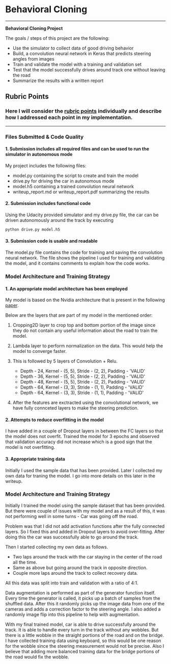 # **Behavioral Cloning** 

---

**Behavioral Cloning Project**

The goals / steps of this project are the following:
* Use the simulator to collect data of good driving behavior
* Build, a convolution neural network in Keras that predicts steering angles from images
* Train and validate the model with a training and validation set
* Test that the model successfully drives around track one without leaving the road
* Summarize the results with a written report

## Rubric Points
### Here I will consider the [rubric points](https://review.udacity.com/#!/rubrics/432/view) individually and describe how I addressed each point in my implementation.  

---
### Files Submitted & Code Quality

#### 1. Submission includes all required files and can be used to run the simulator in autonomous mode

My project includes the following files:
* model.py containing the script to create and train the model
* drive.py for driving the car in autonomous mode
* model.h5 containing a trained convolution neural network 
* writeup_report.md or writeup_report.pdf summarizing the results

#### 2. Submission includes functional code
Using the Udacity provided simulator and my drive.py file, the car can be driven autonomously around the track by executing 
```sh
python drive.py model.h5
```

#### 3. Submission code is usable and readable

The model.py file contains the code for training and saving the convolution neural network. The file shows the pipeline I used for training and validating the model, and it contains comments to explain how the code works.

### Model Architecture and Training Strategy

#### 1. An appropriate model architecture has been employed

My model is based on the Nvidia architecture that is present in the following [paper](http://images.nvidia.com/content/tegra/automotive/images/2016/solutions/pdf/end-to-end-dl-using-px.pdf).

Below are the layers that are part of my model in the mentioned order:

1. Cropping2D layer to crop top and bottom portion of the image since they do not contain any useful information about the road to train the model.

2. Lambda layer to perform normalization on the data. This would help the model to converge faster.

3. This is followed by 5 layers of Convolution + Relu.

    * Depth - 24, Kernel - (5, 5), Stride - (2, 2), Padding - 'VALID'
    * Depth - 36, Kernel - (5, 5), Stride - (2, 2), Padding - 'VALID'
    * Depth - 48, Kernel - (5, 5), Stride - (2, 2), Padding - 'VALID'
    * Depth - 64, Kernel - (3, 3), Stride - (1, 1), Padding - 'VALID'
    * Depth - 64, Kernel - (3, 3), Stride - (1, 1), Padding - 'VALID'

4. After the features are exctracted using the convolutional network, we have fully connceted layers to make the steering prediction.

#### 2. Attempts to reduce overfitting in the model

I have added in a couple of Dropout layers in between the FC layers so that the model does not overfit.
Trained the model for 3 epochs and observed that validation accuracy did not increase which is a good sign that the model is not overfitting.

#### 3. Appropriate training data

Initially I used the sample data that has been provided. Later I collected my own data for traning the model.
I go into more details on this later in the writeup.

### Model Architecture and Training Strategy

Initially I trained the model using the sample dataset that has been provided.
But there were couple of issues with my model and as a result of this, it was not performing well in some turns - Car was going off the road.

Problem was that I did not add activation functions after the fully connected layers. So I fixed this and added
in Dropout layers to avoid over-fitting. After doing this the car was successfully able to go around the track.

Then I started collecting my own data as follows.
* Two laps around the track with the car staying in the center of the road all the time.
* Same as above but going around the track in opposite direction.
* Couple more laps around the track to collect recovery data.

All this data was split into train and validation with a ratio of 4:1.

Data augmentation is performed as part of the generator function itself.
Every time the generator is called, it picks up a batch of samples from the shuffled data.
After this it randomly picks up the image data from one of the cameras and adds a correction factor to the steering angle. I also added a randomly image flip into this pipeline to help with augmentation.

With my final trained model, car is able to drive successfully around the track.
It is able to handle every turn in the track without any wobbles.
But there is a little wobble in the straight portions of the road and on the bridge.
I have collected training data using keyboard, so this would be one reason for the wobble since the steering measurement would not be precise. Also I believe that adding more balanced training data for the bridge portions of the road would fix the wobble.